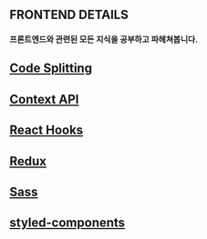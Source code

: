 ## FRONTEND DETAILS

#### 프론트엔드와 관련된 모든 지식을 공부하고 파헤쳐봅니다.

## [Code Splitting](https://github.com/Ubinquitous/Details/tree/master/Code%20Splitting)

## [Context API](https://github.com/Ubinquitous/Details/tree/master/Context%20API)

## [React Hooks](https://github.com/Ubinquitous/Details/tree/master/React-hooks)

## [Redux](https://github.com/Ubinquitous/Details/tree/master/Redux)

## [Sass](https://github.com/Ubinquitous/Details/tree/master/Sass)

## [styled-components](https://github.com/Ubinquitous/Details/tree/master/Styled-components)
